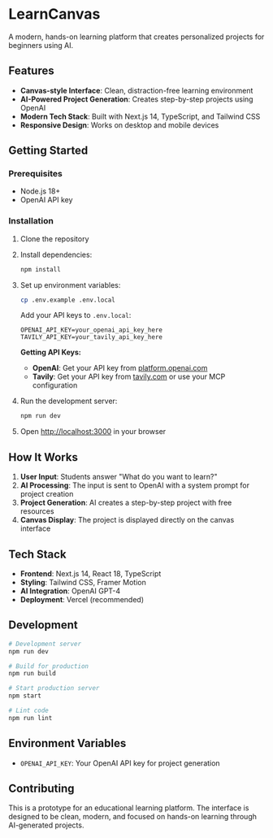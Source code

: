 # LearnCanvas

A modern, hands-on learning platform that creates personalized projects for beginners using AI.

## Features

- **Canvas-style Interface**: Clean, distraction-free learning environment
- **AI-Powered Project Generation**: Creates step-by-step projects using OpenAI
- **Modern Tech Stack**: Built with Next.js 14, TypeScript, and Tailwind CSS
- **Responsive Design**: Works on desktop and mobile devices

## Getting Started

### Prerequisites

- Node.js 18+ 
- OpenAI API key

### Installation

1. Clone the repository
2. Install dependencies:
   ```bash
   npm install
   ```

3. Set up environment variables:
   ```bash
   cp .env.example .env.local
   ```
   
   Add your API keys to `.env.local`:
   ```
   OPENAI_API_KEY=your_openai_api_key_here
   TAVILY_API_KEY=your_tavily_api_key_here
   ```
   
   **Getting API Keys:**
   - **OpenAI**: Get your API key from [platform.openai.com](https://platform.openai.com)
   - **Tavily**: Get your API key from [tavily.com](https://tavily.com) or use your MCP configuration

4. Run the development server:
   ```bash
   npm run dev
   ```

5. Open [http://localhost:3000](http://localhost:3000) in your browser

## How It Works

1. **User Input**: Students answer "What do you want to learn?"
2. **AI Processing**: The input is sent to OpenAI with a system prompt for project creation
3. **Project Generation**: AI creates a step-by-step project with free resources
4. **Canvas Display**: The project is displayed directly on the canvas interface

## Tech Stack

- **Frontend**: Next.js 14, React 18, TypeScript
- **Styling**: Tailwind CSS, Framer Motion
- **AI Integration**: OpenAI GPT-4
- **Deployment**: Vercel (recommended)

## Development

```bash
# Development server
npm run dev

# Build for production
npm run build

# Start production server
npm start

# Lint code
npm run lint
```

## Environment Variables

- `OPENAI_API_KEY`: Your OpenAI API key for project generation

## Contributing

This is a prototype for an educational learning platform. The interface is designed to be clean, modern, and focused on hands-on learning through AI-generated projects.